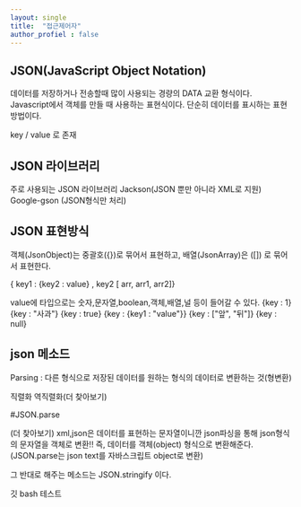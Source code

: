 ```yaml
---
layout: single
title:  "접근제어자"
author_profiel : false
---
```


## JSON(JavaScript Object Notation)
데이터를 저장하거나 전송할때 많이 사용되는 경량의 DATA 교환 형식이다.
Javascript에서 객체를 만들 때 사용하는 표현식이다.
단순히 데이터를 표시하는 표현 방법이다.

key / value 로 존재

## JSON 라이브러리

주로 사용되는 JSON 라이브러리
Jackson(JSON 뿐만 아니라 XML로 지원) 
Google-gson (JSON형식만 처리)

## JSON 표현방식

객체(JsonObject)는 중괄호({})로 묶어서 표현하고, 배열(JsonArray)은 ([]) 로 묶어서 표현한다.

{ key1 : {key2 : value} , key2 [ arr, arr1, arr2]}

value에 타입으로는 숫자,문자열,boolean,객체,배열,널 등이 들어갈 수 있다.
{key : 1}
{key : "사과"}
{key : true}
{key : {key1 : "value"}}
{key : ["앞", "뒤"]}
{key : null}

## json 메소드

Parsing : 다른 형식으로 저장된 데이터를 원하는 형식의 데이터로 변환하는 것(형변환)

직렬화 역직렬화(더 찾아보기)

#JSON.parse 

(더 찾아보기)
xml,json은 데이터를 표현하는 문자열이니깐 json파싱을 통해 json형식의 문자열을 객체로 변환!!
즉, 데이터를 객체(object) 형식으로 변환해준다.
(JSON.parse는 json text를 자바스크립트 object로 변환)

그 반대로 해주는 메소드는 JSON.stringify 이다.

깃 bash 테스트